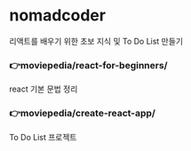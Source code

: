 # nomadcoder
리액트를 배우기 위한 초보 지식 및 To Do List 만들기

### 👉moviepedia/react-for-beginners/
react 기본 문법 정리

### 👉moviepedia/create-react-app/
To Do List 프로젝트